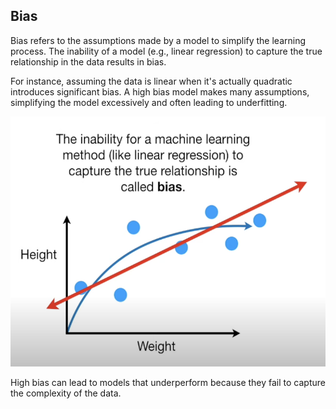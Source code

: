 ## Bias

Bias refers to the assumptions made by a model to simplify the learning process. The inability of a model (e.g., linear regression) to capture the true relationship in the data results in bias.

For instance, assuming the data is linear when it's actually quadratic introduces significant bias. A high bias model makes many assumptions, simplifying the model excessively and often leading to underfitting.

<img src="straight_line_bias.png" alt="straight_line_bias" width="600" height="400"/>

High bias can lead to models that underperform because they fail to capture the complexity of the data.
